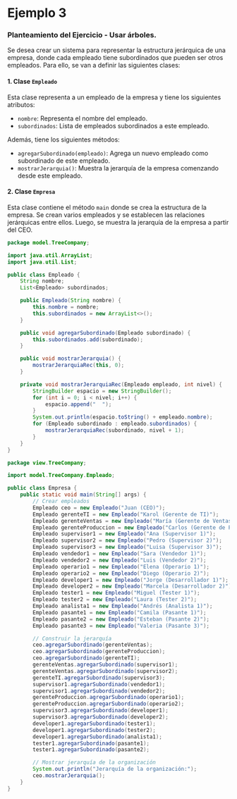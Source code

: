 # Ejemplo 3

### Planteamiento del Ejercicio - Usar árboles.

Se desea crear un sistema para representar la estructura jerárquica de una empresa, donde cada empleado tiene subordinados que pueden ser otros empleados. Para ello, se van a definir las siguientes clases:

#### 1. Clase `Empleado`

Esta clase representa a un empleado de la empresa y tiene los siguientes atributos:

- `nombre`: Representa el nombre del empleado.
- `subordinados`: Lista de empleados subordinados a este empleado.

Además, tiene los siguientes métodos:

- `agregarSubordinado(empleado)`: Agrega un nuevo empleado como subordinado de este empleado.
- `mostrarJerarquia()`: Muestra la jerarquía de la empresa comenzando desde este empleado.

#### 2. Clase `Empresa`

Esta clase contiene el método `main` donde se crea la estructura de la empresa. Se crean varios empleados y se establecen las relaciones jerárquicas entre ellos. Luego, se muestra la jerarquía de la empresa a partir del CEO.

```java
package model.TreeCompany;

import java.util.ArrayList;
import java.util.List;

public class Empleado {
    String nombre;
    List<Empleado> subordinados;

    public Empleado(String nombre) {
        this.nombre = nombre;
        this.subordinados = new ArrayList<>();
    }

    public void agregarSubordinado(Empleado subordinado) {
        this.subordinados.add(subordinado);
    }

    public void mostrarJerarquia() {
        mostrarJerarquiaRec(this, 0);
    }

    private void mostrarJerarquiaRec(Empleado empleado, int nivel) {
        StringBuilder espacio = new StringBuilder();
        for (int i = 0; i < nivel; i++) {
            espacio.append("  ");
        }
        System.out.println(espacio.toString() + empleado.nombre);
        for (Empleado subordinado : empleado.subordinados) {
            mostrarJerarquiaRec(subordinado, nivel + 1);
        }
    }
}
```

```java
package view.TreeCompany;

import model.TreeCompany.Empleado;

public class Empresa {
    public static void main(String[] args) {
        // Crear empleados
        Empleado ceo = new Empleado("Juan (CEO)");
        Empleado gerenteTI = new Empleado("Karol (Gerente de TI)");
        Empleado gerenteVentas = new Empleado("María (Gerente de Ventas)");
        Empleado gerenteProduccion = new Empleado("Carlos (Gerente de Producción)");
        Empleado supervisor1 = new Empleado("Ana (Supervisor 1)");
        Empleado supervisor2 = new Empleado("Pedro (Supervisor 2)");
        Empleado supervisor3 = new Empleado("Luisa (Supervisor 3)");
        Empleado vendedor1 = new Empleado("Sara (Vendedor 1)");
        Empleado vendedor2 = new Empleado("Luis (Vendedor 2)");
        Empleado operario1 = new Empleado("Elena (Operario 1)");
        Empleado operario2 = new Empleado("Diego (Operario 2)");
        Empleado developer1 = new Empleado("Jorge (Desarrollador 1)");
        Empleado developer2 = new Empleado("Marcela (Desarrollador 2)");
        Empleado tester1 = new Empleado("Miguel (Tester 1)");
        Empleado tester2 = new Empleado("Laura (Tester 2)");
        Empleado analista1 = new Empleado("Andrés (Analista 1)");
        Empleado pasante1 = new Empleado("Camila (Pasante 1)");
        Empleado pasante2 = new Empleado("Esteban (Pasante 2)");
        Empleado pasante3 = new Empleado("Valeria (Pasante 3)");

        // Construir la jerarquía
        ceo.agregarSubordinado(gerenteVentas);
        ceo.agregarSubordinado(gerenteProduccion);
        ceo.agregarSubordinado(gerenteTI);
        gerenteVentas.agregarSubordinado(supervisor1);
        gerenteVentas.agregarSubordinado(supervisor2);
        gerenteTI.agregarSubordinado(supervisor3);
        supervisor1.agregarSubordinado(vendedor1);
        supervisor1.agregarSubordinado(vendedor2);
        gerenteProduccion.agregarSubordinado(operario1);
        gerenteProduccion.agregarSubordinado(operario2);
        supervisor3.agregarSubordinado(developer1);
        supervisor3.agregarSubordinado(developer2);
        developer1.agregarSubordinado(tester1);
        developer1.agregarSubordinado(tester2);
        developer1.agregarSubordinado(analista1);
        tester1.agregarSubordinado(pasante1);
        tester1.agregarSubordinado(pasante2);

        // Mostrar jerarquía de la organización
        System.out.println("Jerarquía de la organización:");
        ceo.mostrarJerarquia();
    }
}
```